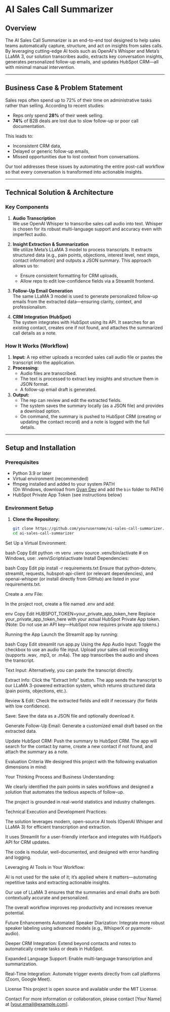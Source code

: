 # AI Sales Call Summarizer

## Overview

The AI Sales Call Summarizer is an end-to-end tool designed to help sales teams automatically capture, structure, and act on insights from sales calls. By leveraging cutting-edge AI tools such as OpenAI's Whisper and Meta’s LLaMA 3, our solution transcribes audio, extracts key conversation insights, generates personalized follow-up emails, and updates HubSpot CRM—all with minimal manual intervention.

---

## Business Case & Problem Statement

Sales reps often spend up to 72% of their time on administrative tasks rather than selling. According to recent studies:
- Reps only spend **28%** of their week selling.
- **74%** of B2B deals are lost due to slow follow-up or poor call documentation.

This leads to:
- Inconsistent CRM data,
- Delayed or generic follow-up emails,
- Missed opportunities due to lost context from conversations.

Our tool addresses these issues by automating the entire post-call workflow so that every conversation is transformed into actionable insights.

---

## Technical Solution & Architecture

### Key Components

1. **Audio Transcription**  
   We use OpenAI Whisper to transcribe sales call audio into text. Whisper is chosen for its robust multi-language support and accuracy even with imperfect audio.

2. **Insight Extraction & Summarization**  
   We utilize Meta’s LLaMA 3 model to process transcripts. It extracts structured data (e.g., pain points, objections, interest level, next steps, contact information) and outputs a JSON summary. This approach allows us to:
   - Ensure consistent formatting for CRM uploads,
   - Allow reps to edit low-confidence fields via a Streamlit frontend.

3. **Follow-Up Email Generation**  
   The same LLaMA 3 model is used to generate personalized follow-up emails from the extracted data—ensuring clarity, context, and professionalism.

4. **CRM Integration (HubSpot)**  
   The system integrates with HubSpot using its API. It searches for an existing contact, creates one if not found, and attaches the summarized call details as a note.

### How It Works (Workflow)

1. **Input:** A rep either uploads a recorded sales call audio file or pastes the transcript into the application.
2. **Processing:**  
   - Audio files are transcribed.
   - The text is processed to extract key insights and structure them in JSON format.
   - A follow-up email draft is generated.
3. **Output:**  
   - The rep can review and edit the extracted fields.
   - The system saves the summary locally (as a JSON file) and provides a download option.
   - On command, the summary is pushed to HubSpot CRM (creating or updating the contact record) and a note is logged with the full details.

---

## Setup and Installation

### Prerequisites

- Python 3.9 or later
- Virtual environment (recommended)
- ffmpeg installed and added to your system PATH  
  (On Windows, download from [Gyan Dev](https://www.gyan.dev/ffmpeg/builds/) and add the `bin` folder to PATH)
- HubSpot Private App Token (see instructions below)

### Environment Setup

1. **Clone the Repository:**

   ```bash
   git clone https://github.com/yourusername/ai-sales-call-summarizer.git
   cd ai-sales-call-summarizer
Set Up a Virtual Environment:

bash
Copy
Edit
python -m venv .venv
source .venv/bin/activate  # on Windows, use: .venv\Scripts\activate
Install Dependencies:

bash
Copy
Edit
pip install -r requirements.txt
Ensure that python-dotenv, streamlit, requests, hubspot-api-client (or relevant dependencies), and openai-whisper (or install directly from GitHub) are listed in your requirements.txt.

Create a .env File:

In the project root, create a file named .env and add:

env
Copy
Edit
HUBSPOT_TOKEN=your_private_app_token_here
Replace your_private_app_token_here with your actual HubSpot Private App token. (Note: Do not use an API key—HubSpot now requires private app tokens.)

Running the App
Launch the Streamlit app by running:

bash
Copy
Edit
streamlit run app.py
Using the App
Audio Input: Toggle the checkbox to use an audio file input. Upload your sales call recording (supports .wav, .mp3, or .m4a). The app transcribes the audio and shows the transcript.

Text Input: Alternatively, you can paste the transcript directly.

Extract Info: Click the "Extract Info" button. The app sends the transcript to our LLaMA 3-powered extraction system, which returns structured data (pain points, objections, etc.).

Review & Edit: Check the extracted fields and edit if necessary (for fields with low confidence).

Save: Save the data as a JSON file and optionally download it.

Generate Follow-Up Email: Generate a customized email draft based on the extracted data.

Update HubSpot CRM: Push the summary to HubSpot CRM. The app will search for the contact by name, create a new contact if not found, and attach the summary as a note.

Evaluation Criteria
We designed this project with the following evaluation dimensions in mind:

Your Thinking Process and Business Understanding:

We clearly identified the pain points in sales workflows and designed a solution that automates the tedious aspects of follow-up.

The project is grounded in real-world statistics and industry challenges.

Technical Execution and Development Practices:

The solution leverages modern, open-source AI tools (OpenAI Whisper and LLaMA 3) for efficient transcription and extraction.

It uses Streamlit for a user-friendly interface and integrates with HubSpot’s API for CRM updates.

The code is modular, well-documented, and designed with error handling and logging.

Leveraging AI Tools in Your Workflow:

AI is not used for the sake of it; it’s applied where it matters—automating repetitive tasks and extracting actionable insights.

Our use of LLaMA 3 ensures that the summaries and email drafts are both contextually accurate and personalized.

The overall workflow improves rep productivity and increases revenue potential.

Future Enhancements
Automated Speaker Diarization: Integrate more robust speaker labeling using advanced models (e.g., WhisperX or pyannote-audio).

Deeper CRM Integration: Extend beyond contacts and notes to automatically create tasks or deals in HubSpot.

Expanded Language Support: Enable multi-language transcription and summarization.

Real-Time Integration: Automate trigger events directly from call platforms (Zoom, Google Meet).

License
This project is open source and available under the MIT License.

Contact
For more information or collaboration, please contact [Your Name] at [your.email@example.com].
